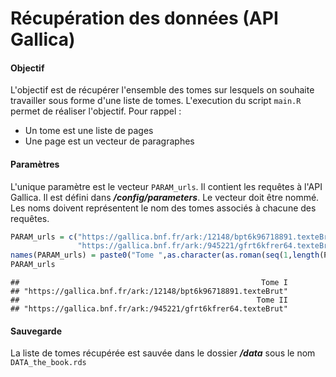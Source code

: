 Récupération des données (API Gallica)
================

#### Objectif

L'objectif est de récupérer l'ensemble des tomes sur lesquels on souhaite travailler sous forme d'une liste de tomes. L'execution du script `main.R` permet de réaliser l'objectif. Pour rappel :

-   Un tome est une liste de pages
-   Une page est un vecteur de paragraphes

#### Paramètres

L'unique paramètre est le vecteur `PARAM_urls`. Il contient les requêtes à l'API Gallica. Il est défini dans ***/config/parameters***. Le vecteur doit être nommé. Les noms doivent représentent le nom des tomes associés à chacune des requêtes.

``` r
PARAM_urls = c("https://gallica.bnf.fr/ark:/12148/bpt6k96718891.texteBrut",
               "https://gallica.bnf.fr/ark:/945221/gfrt6kfrer64.texteBrut")
names(PARAM_urls) = paste0("Tome ",as.character(as.roman(seq(1,length(PARAM_urls)))))
PARAM_urls
```

    ##                                                      Tome I 
    ## "https://gallica.bnf.fr/ark:/12148/bpt6k96718891.texteBrut" 
    ##                                                     Tome II 
    ## "https://gallica.bnf.fr/ark:/945221/gfrt6kfrer64.texteBrut"

#### Sauvegarde

La liste de tomes récupérée est sauvée dans le dossier ***/data*** sous le nom `DATA_the_book.rds`

